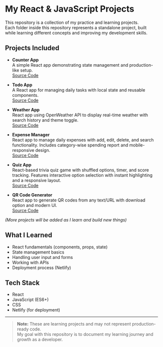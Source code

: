 # My React & JavaScript Projects

This repository is a collection of my practice and learning projects.  
Each folder inside this repository represents a standalone project, built while learning different concepts and improving my development skills.

## Projects Included
- **Counter App**  
  A simple React app demonstrating state management and production-like setup.  
  [Source Code](./Counter-App)

 - **Todo App**  
  A React app for managing daily tasks with local state and reusable components.  
  [Source Code](./ToDo-List)

 - **Weather App**  
  React app using OpenWeather API to display real-time weather with search history and theme toggle.  
  [Source Code](./Weather-App)
- **Expense Manager**  
  React app to manage daily expenses with add, edit, delete, and search functionality. Includes category-wise spending report and mobile-responsive design.  
  [Source Code](./Expense-Manager)

- **Quiz App**  
  React-based trivia quiz game with shuffled options, timer, and score tracking. Features interactive option selection with instant highlighting and a responsive layout.  
  [Source Code](./Quiz-App)

- **QR Code Generator**  
  React app to generate QR codes from any text/URL with download option and modern UI.  
  [Source Code](./QR-Code-Generator)

*(More projects will be added as I learn and build new things)*

## What I Learned
- React fundamentals (components, props, state)
- State management basics
- Handling user input and forms
- Working with APIs
- Deployment process (Netlify)

## Tech Stack
- React
- JavaScript (ES6+)
- CSS
- Netlify (for deployment)

---

> **Note:** These are learning projects and may not represent production-ready code.  
> My goal with this repository is to document my learning journey and growth as a developer.

